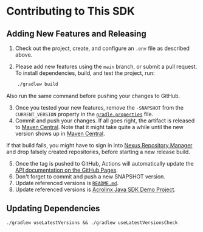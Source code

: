 # Contributing to This SDK

## Adding New Features and Releasing

1. Check out the project, create, and configure an `.env` file as described above.

2. Please add new features using the `main` branch, or submit a pull request.
To install dependencies, build, and test the project, run:

```bash
	./gradlew build
```

Also run the same command before pushing your changes to GitHub.

3. Once you tested your new features, remove the `-SNAPSHOT` from the `CURRENT_VERSION` property in the [`gradle.properties`](gradle.properties) file.
4. Commit and push your changes. If all goes right, the artifact is released to [Maven Central](https://search.maven.org/#search%7Cga%7C1%7Cg%3A%22com.acrolinx.client%22%20a%3A%22sdk%22%20).
Note that it might take quite a while until the new version shows up in [Maven Central](https://search.maven.org/#search%7Cga%7C1%7Cg%3A%22com.acrolinx.client%22%20a%3A%22sdk%22%20).

If that build fails, you might have to sign in into [Nexus Repository Manager](https://oss.sonatype.org/#welcome) and drop falsely created repositories, before starting a new release build.

5. Once the tag is pushed to GitHub, Actions will automatically update the [API documentation on the GitHub Pages](https://acrolinx.github.io/sdk-java/).
6. Don't forget to commit and push a new SNAPSHOT version.
7. Update referenced versions is [`README.md`](https://github.com/acrolinx/sdk-java/edit/main/README.md).
8. Update referenced versions is [Acrolinx Java SDK Demo Project](https://github.com/acrolinx/sdk-demo-java/edit/main/build.gradle).

## Updating Dependencies

```./gradlew useLatestVersions && ./gradlew useLatestVersionsCheck```
